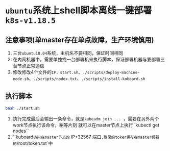 # `ubuntu`系统上shell脚本离线一键部署`k8s-v1.18.5`

## 注意事项(单master存在单点故障，生产环境慎用)
1.  三台`ubuntu18.04`系统，主机名不要相同，保证时间相同
2.  在内网机器中，需要单独找一台部署机来执行脚本，保证部署机器与要部署三台节点正常通信
3.  修改修改4个文件的`IP，start.sh`、`./scripts/deploy-machine-node.sh`、`./scripts/nodex.txt`、`./scripts/install-kuboard.sh`



## 执行脚本

```bash
bash ./start.sh
```

1. 执行完成最后会输出一条命令，就是`kubeadm join ... `，需要在另外两个work节点执行该命令，稍等片刻
   就可以在master节点上执行 `kubectl get nodes``
2. ``kuboard`访问在master节点的` IP+32567 端口`,登录的token保存在master机器的`/root/token.txt`中